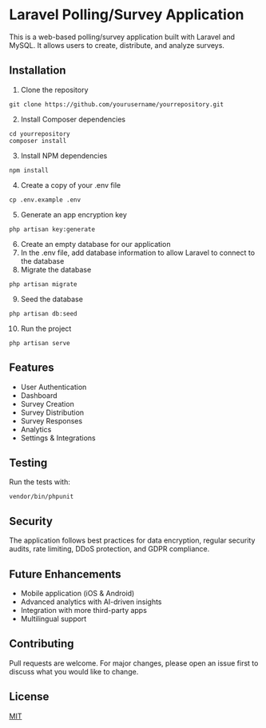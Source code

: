 # Laravel Polling/Survey Application

This is a web-based polling/survey application built with Laravel and MySQL. It allows users to create, distribute, and analyze surveys.

## Installation

1. Clone the repository
```
git clone https://github.com/yourusername/yourrepository.git
```
2. Install Composer dependencies
```
cd yourrepository
composer install
```
3. Install NPM dependencies
```
npm install
```
4. Create a copy of your .env file
```
cp .env.example .env
```
5. Generate an app encryption key
```
php artisan key:generate
```
6. Create an empty database for our application
7. In the .env file, add database information to allow Laravel to connect to the database
8. Migrate the database
```
php artisan migrate
```
9. Seed the database
```
php artisan db:seed
```
10. Run the project
```
php artisan serve
```

## Features

- User Authentication
- Dashboard
- Survey Creation
- Survey Distribution
- Survey Responses
- Analytics
- Settings & Integrations

## Testing

Run the tests with:

```
vendor/bin/phpunit
```

## Security

The application follows best practices for data encryption, regular security audits, rate limiting, DDoS protection, and GDPR compliance.

## Future Enhancements

- Mobile application (iOS & Android)
- Advanced analytics with AI-driven insights
- Integration with more third-party apps
- Multilingual support

## Contributing

Pull requests are welcome. For major changes, please open an issue first to discuss what you would like to change.

## License

[MIT](https://choosealicense.com/licenses/mit/)